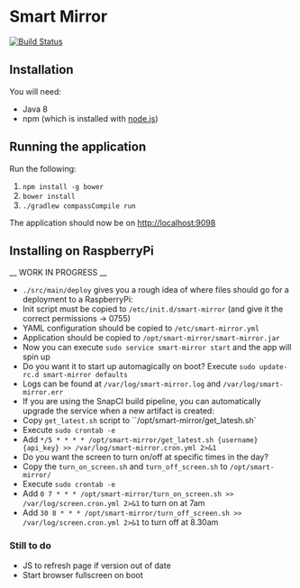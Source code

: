 # Smart Mirror

[![Build Status](https://snap-ci.com/ChrisSSocha/Smart-Mirror/branch/master/build_image)](https://snap-ci.com/ChrisSSocha/Smart-Mirror/branch/master)

## Installation

You will need:

*   Java 8
*   npm (which is installed with [node.js](https://nodejs.org/))

## Running the application

Run the following:

1.  `npm install -g bower`
2.  `bower install`
3.  `./gradlew compassCompile run`

The application should now be on [http://localhost:9098](http://localhost:9098)

## Installing on RaspberryPi

__ WORK IN PROGRESS __

*   `./src/main/deploy` gives you a rough idea of where files should go for a deployment to a RaspberryPi:
  *   Init script must be copied to `/etc/init.d/smart-mirror` (and give it the correct permissions -> 0755)
  *   YAML configuration should be copied to `/etc/smart-mirror.yml`
  *   Application should be copied to `/opt/smart-mirror/smart-mirror.jar`
*   Now you can execute `sudo service smart-mirror start` and the app will spin up
* Do you want it to start up automagically on boot? Execute `sudo update-rc.d smart-mirror defaults`
*   Logs can be found at `/var/log/smart-mirror.log` and `/var/log/smart-mirror.err`
*   If you are using the SnapCI build pipeline, you can automatically upgrade the service when a new artifact is created:
  *   Copy `get_latest.sh` script to ``/opt/smart-mirror/get_latesh.sh`
  *   Execute `sudo crontab -e`
  *   Add `*/5 * * * * /opt/smart-mirror/get_latest.sh {username} {api_key} >> /var/log/smart-mirror.cron.yml 2>&1`
*   Do you want the screen to turn on/off at specific times in the day?
  *   Copy the `turn_on_screen.sh` and `turn_off_screen.sh` to `/opt/smart-mirror/`
  *   Execute `sudo crontab -e`
  *   Add `0 7 * * * /opt/smart-mirror/turn_on_screen.sh >> /var/log/screen.cron.yml 2>&1` to turn on at 7am
  *   Add `30 8 * * * /opt/smart-mirror/turn_off_screen.sh >> /var/log/screen.cron.yml 2>&1` to turn off at 8.30am

### Still to do

*   JS to refresh page if version out of date
*   Start browser fullscreen on boot